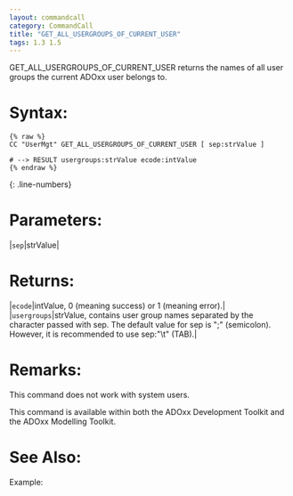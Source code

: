 ```yaml
---
layout: commandcall
category: CommandCall
title: "GET_ALL_USERGROUPS_OF_CURRENT_USER"
tags: 1.3 1.5
---
```


GET_ALL_USERGROUPS_OF_CURRENT_USER returns the names of all user groups the current ADOxx user belongs to.

# Syntax:  

```adoscript
{% raw %}
CC "UserMgt" GET_ALL_USERGROUPS_OF_CURRENT_USER [ sep:strValue ]

# --> RESULT usergroups:strValue ecode:intValue 
{% endraw %}
```
{: .line-numbers}

# Parameters:  

|`sep`|strValue|

# Returns:  

|`ecode`|intValue, 0 (meaning success) or 1 (meaning error).|
|`usergroups`|strValue, contains user group names separated by the character passed with sep. The default value for sep is ";" (semicolon). However, it is recommended to use sep:"\t" (TAB).|

# Remarks:

This command does not work with system users.

This command is available within both the ADOxx Development Toolkit and the ADOxx Modelling Toolkit.

# See Also:  



Example:

